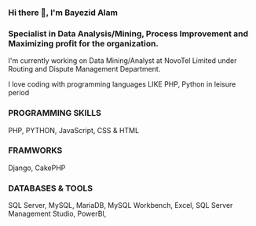 ### Hi there 👋, I'm Bayezid Alam

### Specialist in Data Analysis/Mining, Process Improvement and Maximizing profit for the organization.

<!--
**bayezidece/bayezidece** is a ✨ _special_ ✨ repository because its `README.md` (this file) appears on your GitHub profile.

Here are some ideas to get you started:

- 🔭 I’m currently working on ...
- 🌱 I’m currently learning ...
- 👯 I’m looking to collaborate on ...
- 🤔 I’m looking for help with ...
- 💬 Ask me about ...
- 📫 How to reach me: ...
- 😄 Pronouns: ...
- ⚡ Fun fact: ...
-->

I'm currently working on Data Mining/Analyst at NovoTel Limited under Routing and Dispute Management Department.

I love coding with programming languages LIKE PHP, Python in leisure period

### PROGRAMMING SKILLS
PHP, PYTHON, JavaScript, CSS & HTML

### FRAMWORKS
Django, CakePHP

### DATABASES & TOOLS
SQL Server, MySQL, MariaDB, MySQL Workbench, Excel, SQL Server Management Studio, PowerBI,
